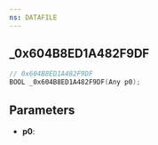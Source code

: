 ```yaml
---
ns: DATAFILE
---
```

## _0x604B8ED1A482F9DF

```c
// 0x604B8ED1A482F9DF
BOOL _0x604B8ED1A482F9DF(Any p0);
```

## Parameters
* **p0**:
